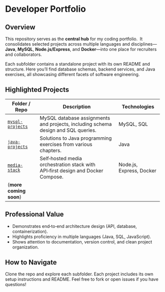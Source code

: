 # Developer Portfolio

## Overview
This repository serves as the **central hub** for my coding portfolio. 
It consolidates selected projects across multiple languages and disciplines—**Java**, **MySQL**, **Node.js/Express**, and **Docker**—into one place for recruiters and collaborators.

Each subfolder contains a standalone project with its own README and structure. Here you’ll find database schemas, backend services, and Java exercises, all showcasing different facets of software engineering.

## Highlighted Projects

| Folder / Repo | Description | Technologies |
|---|---|---|
| [`mysql-projects`](mysql-projects/) | MySQL database assignments and projects, including schema design and SQL queries. | MySQL, SQL |
| [`java-projects`](java-projects/) | Solutions to Java programming exercises from various chapters. | Java |
| [`media-stack`](https://github.com/MajorSTEM/media-stack-clean) | Self‑hosted media orchestration stack with API‑first design and Docker Compose. | Node.js, Express, Docker |
| (**more coming soon**) | | |

## Professional Value
- Demonstrates end‑to‑end architecture design (API, database, containerization).
- Highlights proficiency in multiple languages (Java, SQL, JavaScript).
- Shows attention to documentation, version control, and clean project organization.

## How to Navigate
Clone the repo and explore each subfolder. Each project includes its own setup instructions and README. Feel free to fork or open issues if you have questions!

